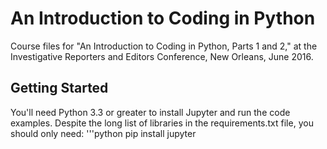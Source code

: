 # An Introduction to Coding in Python
Course files for "An Introduction to Coding in Python, Parts 1 and 2," at the Investigative Reporters and Editors
Conference, New Orleans, June 2016.

## Getting Started
You'll need Python 3.3 or greater to install Jupyter and run the code examples. Despite the long list of libraries
in the requirements.txt file, you should only need:
'''python
pip install jupyter

